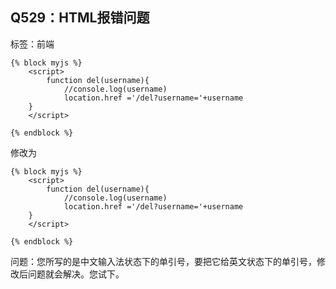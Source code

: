 ## Q529：HTML报错问题

标签：前端

```
{% block myjs %}
    <script>
        function del(username){
            //console.log(username)
            location.href ='/del?username='+username
    }
    </script>

{% endblock %}
```

修改为
```
{% block myjs %}
    <script>
        function del(username){
            //console.log(username)
            location.href ='/del?username='+username
    }
    </script>

{% endblock %}
```

问题：您所写的是中文输入法状态下的单引号，要把它给英文状态下的单引号，修改后问题就会解决。您试下。

